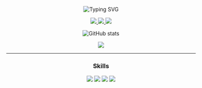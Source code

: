 <div align="center">

![Typing SVG](https://readme-typing-svg.demolab.com?font=Fira+Code&size=35&pause=1000&color=000000&center=true&vCenter=true&width=1000&lines=“hyukzz's+Github+Profile”;“Hiyo”;)

<div>
  <a href="mailto:hyuk2richard@gmail.com" target="_blank">
    <img src="https://img.shields.io/badge/hyuk2richard@gmail.com-EA4335?style=flat-square&logo=Gmail&logoColor=white"/>
  </a>
  <a href="https://younhyuk.notion.site/younhyuk/HYUK-s-28f4f1050f9249d2a7031405d59f7503" target="_blank"><img src="https://img.shields.io/badge/윤혁 노션-white?style=flat-square&logo=Notion&logoColor=black"/>
  </a>
  <a href="https://velog.io/@richard" target="_blank"><img src="https://img.shields.io/badge/윤혁 벨로그-3DDC84?style=flat-square&logo=Velog&logoColor=white"/></a>
</div>
  
<div align="center" style="text-align:center">
  
  ![GitHub stats](https://github-readme-stats.vercel.app/api?username=hyukzz&show_icons=true&theme=dark)
 
</div>

  <a href="https://hits.seeyoufarm.com"><img src="https://hits.seeyoufarm.com/api/count/incr/badge.svg?url=https%3A%2F%2Fgithub.com%2Fhyukzz&count_bg=%23000000&title_bg=%23555555&icon=github.svg&icon_color=%23FFFFFF&title=Github&edge_flat=false"/></a>
  
  ---
### Skills

  <div>
    <img src="https://img.shields.io/badge/JavaScript-F7DF1E?style=flat-square&logo=JavaScript&logoColor=white"/>
    <img src="https://img.shields.io/badge/TypeScript-3178C6?style=flat-square&logo=TypeScript&logoColor=white"/>
    <img src="https://img.shields.io/badge/React-61DAFB?style=flat-square&logo=React&logoColor=white"/>
    <img src="https://img.shields.io/badge/Next.js-000000?style=flat-square&logo=nextdotjs&logoColor=white"/>
  </div>

<br>
<div align="center" style="text-align:center">
    
<!-- ![Spotify](https://spotify-github-readme.vercel.app/api/spotify)
     -->
</div>

</div>


